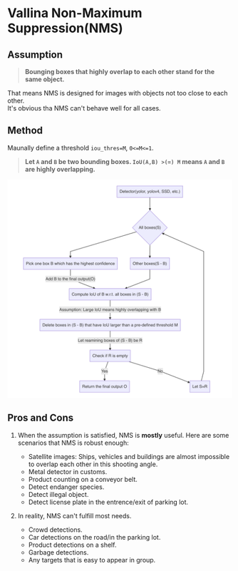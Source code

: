 # Vallina Non-Maximum Suppression(NMS)
## Assumption

> **Bounging boxes that highly overlap to each other stand for the same object.**

That means NMS is designed for images with objects not too close to each other.  
It's obvious tha NMS can't behave well for all cases.

## Method
Maunally define a threshold `iou_thres=M`, `0<=M<=1`.
> **Let ``A`` and ``B`` be two bounding boxes. ``IoU(A,B) >(=) M`` means ``A`` and ``B`` are highly overlapping.**

<p align="vallina nms">
    <img src="../pictures/nms_flowchart.png" />
</p>

## Pros and Cons
1. When the assumption is satisfied, NMS is **mostly** useful. Here are some scenarios that NMS is robust enough:
    - Satellite images: Ships, vehicles and buildings are almost impossible to overlap each other in this shooting angle.
    - Metal detector in customs.
    - Product counting on a conveyor belt.
    - Detect endanger species.
    - Detect illegal object.
    - Detect license plate in the entrence/exit of parking lot.

2. In reality, NMS can't fulfill most needs.
    - Crowd detections.
    - Car detections on the road/in the parking lot.
    - Product detections on a shelf.
    - Garbage detections.
    - Any targets that is easy to appear in group.
